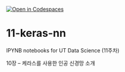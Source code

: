 [![Open in Codespaces](https://classroom.github.com/assets/launch-codespace-2972f46106e565e64193e422d61a12cf1da4916b45550586e14ef0a7c637dd04.svg)](https://classroom.github.com/open-in-codespaces?assignment_repo_id=17122432)
# 11-keras-nn

IPYNB notebooks for UT Data Science (11주차)

10장 – 케라스를 사용한 인공 신경망 소개

